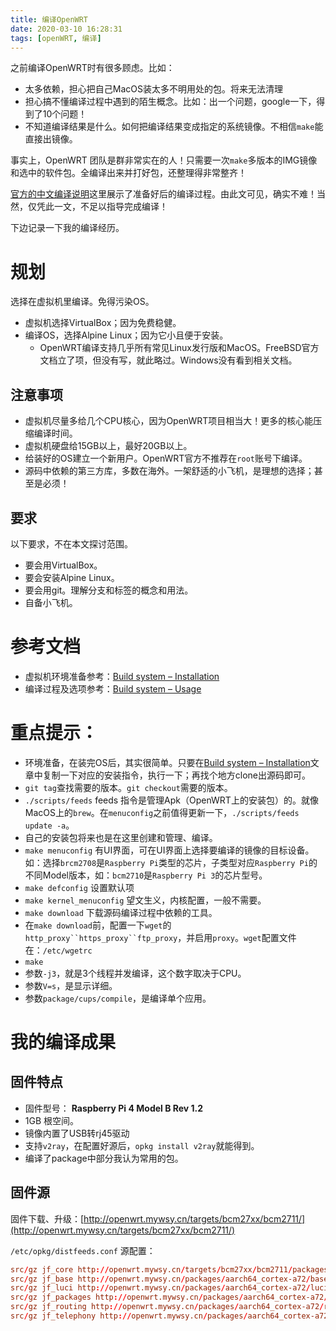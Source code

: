 ```yaml
---
title: 编译OpenWRT
date: 2020-03-10 16:28:31
tags: [openWRT, 编译]
---
```



之前编译OpenWRT时有很多顾虑。比如：

- 太多依赖，担心把自己MacOS装太多不明用处的包。将来无法清理
- 担心搞不懂编译过程中遇到的陌生概念。比如：出一个问题，google一下，得到了10个问题！
- 不知道编译结果是什么。如何把编译结果变成指定的系统镜像。不相信`make`能直接出镜像。

事实上，OpenWRT 团队是群非常实在的人！只需要一次`make`多版本的IMG镜像和选中的软件包。全编译出来并打好包，还整理得非常整齐！

[官方的中文编译说明](https://openwrt.org/zh-cn/doc/howto/build)这里展示了准备好后的编译过程。由此文可见，确实不难！当然，仅凭此一文，不足以指导完成编译！

下边记录一下我的编译经历。

# 规划
选择在虚拟机里编译。免得污染OS。
- 虚拟机选择VirtualBox；因为免费稳健。
- 编译OS，选择Alpine Linux；因为它小且便于安装。
    - OpenWRT编译支持几乎所有常见Linux发行版和MacOS。FreeBSD官方文档立了项，但没有写，就此略过。Windows没有看到相关文档。

## 注意事项

- 虚拟机尽量多给几个CPU核心，因为OpenWRT项目相当大！更多的核心能压缩编译时间。
- 虚拟机硬盘给15GB以上，最好20GB以上。
- 给装好的OS建立一个新用户。OpenWRT官方不推荐在`root`账号下编译。
- 源码中依赖的第三方库，多数在海外。一架舒适的小飞机，是理想的选择；甚至是必须！

## 要求
以下要求，不在本文探讨范围。
- 要会用VirtualBox。
- 要会安装Alpine Linux。
- 要会用git。理解分支和标签的概念和用法。
- 自备小飞机。

# 参考文档

- 虚拟机环境准备参考：[Build system – Installation](https://openwrt.org/docs/guide-developer/build-system/install-buildsystem)
- 编译过程及选项参考：[Build system – Usage](https://openwrt.org/docs/guide-developer/build-system/use-buildsystem)

# 重点提示：

- 环境准备，在装完OS后，其实很简单。只要在[Build system – Installation](https://openwrt.org/docs/guide-developer/build-system/install-buildsystem)文章中复制一下对应的安装指令，执行一下；再找个地方clone出源码即可。
- `git tag`查找需要的版本。`git checkout`需要的版本。
- `./scripts/feeds` feeds 指令是管理Apk（OpenWRT上的安装包）的。就像MacOS上的`brew`。在`menuconfig`之前值得更新一下，`./scripts/feeds update -a`。
 - 自己的安装包将来也是在这里创建和管理、编译。
- `make menuconfig` 有UI界面，可在UI界面上选择要编译的镜像的目标设备。如：选择`brcm2708`是`Raspberry Pi`类型的芯片，子类型对应`Raspberry Pi`的不同Model版本，如：`bcm2710`是`Raspberry Pi 3`的芯片型号。
- `make defconfig` 设置默认项
- `make kernel_menuconfig` 望文生义，内核配置，一般不需要。
- `make download` 下载源码编译过程中依赖的工具。
 - 在`make download`前，配置一下`wget`的`http_proxy``https_proxy``ftp_proxy`，并启用`proxy`。`wget`配置文件在：`/etc/wgetrc`
- `make` 
 - 参数`-j3`，就是3个线程并发编译，这个数字取决于CPU。
 - 参数`V=s`，是显示详细。
 - 参数`package/cups/compile`，是编译单个应用。

# 我的编译成果
## 固件特点
- 固件型号：	**Raspberry Pi 4 Model B Rev 1.2**
- 1GB 根空间。
- 镜像内置了USB转rj45驱动
- 支持`v2ray`，在配置好源后，`opkg install v2ray`就能得到。
- 编译了package中部分我认为常用的包。

## 固件源

固件下载、升级：[http://openwrt.mywsy.cn/targets/bcm27xx/bcm2711/](http://openwrt.mywsy.cn/targets/bcm27xx/bcm2711/)

`/etc/opkg/distfeeds.conf` 源配置：
```conf
src/gz jf_core http://openwrt.mywsy.cn/targets/bcm27xx/bcm2711/packages
src/gz jf_base http://openwrt.mywsy.cn/packages/aarch64_cortex-a72/base
src/gz jf_luci http://openwrt.mywsy.cn/packages/aarch64_cortex-a72/luci
src/gz jf_packages http://openwrt.mywsy.cn/packages/aarch64_cortex-a72/packages
src/gz jf_routing http://openwrt.mywsy.cn/packages/aarch64_cortex-a72/routing
src/gz jf_telephony http://openwrt.mywsy.cn/packages/aarch64_cortex-a72/telephony
```
